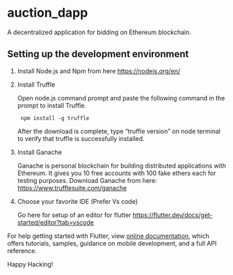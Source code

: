 # auction_dapp

A decentralized application for bidding on Ethereum blockchain.

## Setting up the development environment

1. Install Node.js and Npm from here  <https://nodejs.org/en/>
2. Install Truffle

    Open node.js command prompt and paste the following command in the prompt to install Truffle.

        npm install -g truffle
    After the download is complete, type “truffle version” on node terminal to verify that truffle is successfully installed.

3. Install Ganache

   Ganache is personal blockchain for building distributed applications with Ethereum. It gives you 10 free accounts with 100 fake ethers each for testing purposes.
Download Ganache from here: <https://www.trufflesuite.com/ganache>

4. Choose your favorite IDE (Prefer Vs code)

   Go here for setup of an editor for flutter <https://flutter.dev/docs/get-started/editor?tab=vscode>

For help getting started with Flutter, view 
[online documentation](https://flutter.dev/docs), which offers tutorials,
samples, guidance on mobile development, and a full API reference.

Happy Hacking!
